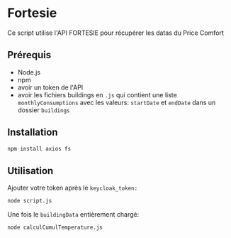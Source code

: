 # Fortesie

Ce script utilise l'API FORTESIE pour récupérer les datas du Price Comfort

## Prérequis

- Node.js
- npm
- avoir un token de l'API
- avoir les fichiers buildings en ```.js``` qui contient une liste ```monthlyConsumptions``` avec les valeurs: ```startDate``` et ```endDate``` dans un dossier ```buildings```
## Installation

```bash
npm install axios fs
```
## Utilisation
Ajouter votre token après le ```keycloak_token: ```
```bash
node script.js
```
Une fois le ```buildingData``` entièrement chargé:
```bash
node calculCumulTemperature.js
```
